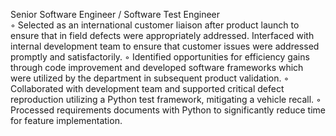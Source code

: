 Senior Software Engineer / Software Test Engineer	      	        
◦	Selected as an international customer liaison after product launch to ensure that in field defects were appropriately addressed. Interfaced with internal development team to ensure that customer issues were addressed promptly and satisfactorily.
◦	Identified opportunities for efficiency gains through code improvement and developed software frameworks which were utilized by the department in subsequent product validation.
◦	Collaborated with development team and supported critical defect reproduction utilizing a Python test framework, mitigating a vehicle recall.
◦	Processed requirements documents with Python to significantly reduce time for feature implementation.
